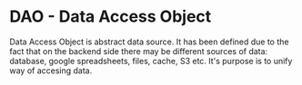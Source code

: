 # DAO - Data Access Object

Data Access Object is abstract data source.
It has been defined due to the fact that on the backend side there may be different sources of data: database, google spreadsheets, files, cache, S3 etc.
It's purpose is to unify way of accesing data.